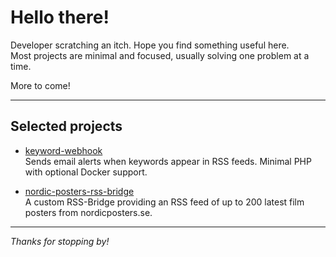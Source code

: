# Hello there!

Developer scratching an itch. Hope you find something useful here.  
Most projects are minimal and focused, usually solving one problem at a time.

More to come!

---

## Selected projects

- [keyword-webhook](https://github.com/jlindqv/keyword-webhook)  
  Sends email alerts when keywords appear in RSS feeds. Minimal PHP with optional Docker support.

- [nordic-posters-rss-bridge](https://github.com/jlindqv/nordic-posters-rss-bridge)  
  A custom RSS-Bridge providing an RSS feed of up to 200 latest film posters from nordicposters.se.

---

*Thanks for stopping by!*
